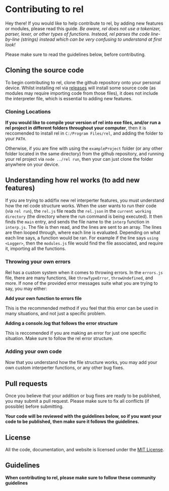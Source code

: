 # Contributing to rel

Hey there! If you would like to help contribute to rel, by adding new features or modules, please read this guide.
*Be aware, rel does not use a tokenizer, parser, lexer, or other types of functions. Instead, rel parses the code line-by-line (strings) instead which can be very confusing to understand at first look!*

Please make sure to read the guidelines below, before contributing.

## Cloning the source code

To begin contributing to rel, clone the github repository onto your personal device. Whilst installing rel via [releases](https://github.com/a-riceeater/rel/releases) will install some source code (as modules may require importing code from those files), it does not include the interpreter file, which is essential to adding new features.

### Cloning Locations
**If you would like to compile your version of rel into exe files, and/or run a rel project in different folders throughout your computer**, then it is reccomended to install rel in `C:/Program Files/rel`, and adding the folder to your `PATH`.

Otherwise, if you are fine with using the `exampleProject` folder (or any other folder located in the same directory) from the github repository, and running your rel project via `node ../rel run`, then your can just clone the folder anywhere on your device.

## Understanding how rel works (to add new features)
If you are trying to add/fix new rel interperter features, you must understand how the rel code structure works. When the user wants to run their code (via `rel run`), the `rel.js` file reads the `rel.json` in the `current working directory` (the directory where the run command is being executed). It then finds the `main` entry, and sends the file name to the `interp` function in `interp.js`. The file is then read, and the lines are sent to an array. The lines are then looped through, where each line is evaluated. Depending on what each line says, a function would be ran. For example if the line says `using <Logger>`, then the `modules.js` file would find the file associated, and require it, importing all the functions.

### Throwing your own errors
Rel has a custom system when it comes to throwing errors. In the `errors.js` file, there are many functions, like `throwTypeError`, `throwUndefined`, and more. If none of the provided error messages suite what you are trying to say, you may either:

**Add your own function to errors file**

This is the recommended method if you feel that this error can be used in many situations, and not just a specific problem.

**Adding a console.log that follows the error structure**

This is reccomended if you are making an error for just one specific situation. Make sure to follow the rel error structure.

### Adding your own code
Now that you understand how the file structure works, you may add your own custom interperter functions, or any other bug fixes.

## Pull requests
Once you believe that your addition or bug fixes are ready to be published, you may submit a pull request. Please make sure to fix all conflicts (if possible) before submitting.

**Your code will be reviewed with the guidelines below, so if you want your code to be published, then make sure it follows the guidelines.**

## License
All the code, documentation, and website is licensed under the [MIT License](https://github.com/a-riceeater/rel/blob/main/LICENSE).

## Guidelines
**When contributing to rel, please make sure to follow these community guidelines**
